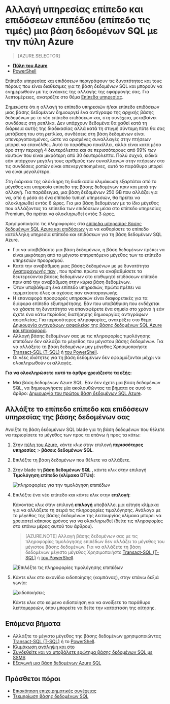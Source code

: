 <properties
    pageTitle="Αλλάξτε το επίπεδο επίπεδο και επιδόσεων υπηρεσίας από μια βάση δεδομένων Azure SQL | Microsoft Azure"
    description="Αλλάξτε το επίπεδο υπηρεσιών και επίπεδο επιδόσεων μιας βάσης δεδομένων Azure SQL δείχνει πώς μπορείτε να περιορίσετε το μέγεθος της βάσης δεδομένων SQL προς τα επάνω ή προς τα κάτω. Αλλαγή σειράς τιμολόγησης από μια βάση δεδομένων Azure SQL."
    services="sql-database"
    documentationCenter=""
    authors="stevestein"
    manager="jhubbard"
    editor=""/>

<tags
    ms.service="sql-database"
    ms.devlang="NA"
    ms.date="10/12/2016"
    ms.author="sstein"
    ms.workload="data-management"
    ms.topic="article"
    ms.tgt_pltfrm="NA"/>


# <a name="change-the-service-tier-and-performance-level-pricing-tier-of-a-sql-database-using-the-azure-portal"></a>Αλλαγή υπηρεσίας επίπεδο και επιδόσεων επιπέδου (επίπεδο τις τιμές) μια βάση δεδομένων SQL με την πύλη Azure


> [AZURE.SELECTOR]
- [**Πύλη του Azure**](sql-database-scale-up.md)
- [PowerShell](sql-database-scale-up-powershell.md)


Επίπεδα υπηρεσίας και επιδόσεων περιγράφουν τις δυνατότητες και τους πόρους που είναι διαθέσιμες για τη βάση δεδομένων SQL και μπορούν να ενημερωθούν με τις ανάγκες της αλλαγής της εφαρμογής σας. Για λεπτομέρειες, ανατρέξτε στο θέμα [Επίπεδα υπηρεσίας](sql-database-service-tiers.md).

Σημειώστε ότι η αλλαγή το επίπεδο υπηρεσιών ή/και επίπεδο επιδόσεων μιας βάσης δεδομένων δημιουργεί ένα αντίγραφο της αρχικής βάσης δεδομένων με το νέο επίπεδο επιδόσεων και, στη συνέχεια, μεταβαίνει συνδέσεις στη ρεπλίκα. Δεν υπάρχουν δεδομένα θα χαθεί κατά τη διάρκεια αυτής της διαδικασίας αλλά κατά τη στιγμή σύντομη πότε θα σας μετάβαση του στη ρεπλίκα, συνδέσεις στη βάση δεδομένων είναι απενεργοποιημένες, ώστε να ορισμένες συναλλαγές στην πτήσεων μπορεί να επανέλθει. Αυτό το παράθυρο ποικίλλει, αλλά είναι κατά μέσο όρο στην περιοχή 4 δευτερόλεπτα και σε περισσότερους από 99% των κουτιών που είναι μικρότερη από 30 δευτερόλεπτα. Πολύ συχνά, ειδικά εάν υπάρχουν μεγάλη τους αριθμούς των συναλλαγών στην πτήσεων στο τις συνδέσεις ροπών είναι απενεργοποιημένες, αυτό το παράθυρο μπορεί να είναι μεγαλύτερο.  

Στη διάρκεια της ολόκληρη τη διαδικασία κλιμάκωση εξαρτάται από το μέγεθος και υπηρεσία επίπεδο της βάσης δεδομένων πριν και μετά την αλλαγή. Για παράδειγμα, μια βάση δεδομένων 250 GB που αλλάζει για να, από ή μέσα σε ένα επίπεδο τυπική υπηρεσιών, θα πρέπει να ολοκληρωθεί εντός 6 ώρες. Για μια βάση δεδομένων με το ίδιο μέγεθος που αλλάζοντας τα επίπεδα των επιδόσεων μέσα στο επίπεδο υπηρεσίας Premium, θα πρέπει να ολοκληρωθεί εντός 3 ώρες.


Χρησιμοποιήστε τις πληροφορίες στα [επίπεδα υπηρεσίας βάσης δεδομένων SQL Azure και επιδόσεων](sql-database-service-tiers.md) για να καθορίσετε το επίπεδο κατάλληλη υπηρεσία επίπεδο και επιδόσεων για τη βάση δεδομένων SQL Azure.

- Για να υποβιβάσετε μια βάση δεδομένων, η βάση δεδομένων πρέπει να είναι μικρότερη από το μέγιστο επιτρεπόμενο μέγεθος των το επίπεδο υπηρεσιών προορισμού. 
- Κατά την αναβάθμιση μιας βάσης δεδομένων με με δυνατότητα [Αναπαραγωγής παν](sql-database-geo-replication-overview.md) , που πρέπει πρώτα να αναβαθμίσετε τα δευτερεύοντα βάσεις δεδομένων στο επιθυμητό επιδόσεων επίπεδο πριν από την αναβάθμιση στην κύρια βάση δεδομένων.
- Όταν υποβάθμιση ένα επίπεδο υπηρεσιών, πρώτα πρέπει να τερματίσετε όλες οι σχέσεις παν αναπαραγωγής. 
- Η επαναφορά προσφορές υπηρεσιών είναι διαφορετικές για τα διάφορα επίπεδα εξυπηρέτησης. Εάν που υποβάθμιση που ενδέχεται να χάσετε τη δυνατότητα να επαναφέρετε ένα σημείο στο χρόνο ή εάν έχετε ένα κάτω περίοδος διατήρησης δημιουργίας αντιγράφων ασφαλείας. Για περισσότερες πληροφορίες, ανατρέξτε στο θέμα [Δημιουργία αντιγράφων ασφαλείας της βάσης δεδομένων SQL Azure και επαναφορά](sql-database-business-continuity.md).
- Αλλαγή βάσης δεδομένων σας με τις πληροφορίες τιμολόγησης επιπέδων δεν αλλάζει το μέγεθος του μέγιστου βάσης δεδομένων. Για να αλλάξετε τη βάση δεδομένων μεγ μέγεθος Χρησιμοποιήστε [Transact-SQL (T-SQL)](https://msdn.microsoft.com/library/mt574871.aspx) ή [του PowerShell](https://msdn.microsoft.com/library/mt619433.aspx).
- Οι νέες ιδιότητες για τη βάση δεδομένων δεν εφαρμόζονται μέχρι να ολοκληρωθούν οι αλλαγές.



**Για να ολοκληρώσετε αυτό το άρθρο χρειάζεστε τα εξής:**

- Μια βάση δεδομένων Azure SQL. Εάν δεν έχετε μια βάση δεδομένων SQL, να δημιουργήσετε μία ακολουθώντας τα βήματα σε αυτό το άρθρο: [Δημιουργία του πρώτου βάση δεδομένων SQL Azure](sql-database-get-started.md).


## <a name="change-the-service-tier-and-performance-level-of-your-database"></a>Αλλάξτε το επίπεδο επίπεδο και επιδόσεων υπηρεσίας της βάσης δεδομένων σας


Ανοίξτε τη βάση δεδομένων SQL blade για τη βάση δεδομένων που θέλετε να περιορίσετε το μέγεθος των προς τα επάνω ή προς τα κάτω:

1.  Στην [πύλη του Azure](https://portal.azure.com), κάντε κλικ στην επιλογή **περισσότερες υπηρεσίες** > **βάσεις δεδομένων SQL**.
2.  Επιλέξτε τη βάση δεδομένων που θέλετε να αλλάξετε.
3.  Στην blade τη **βάση δεδομένων SQL** , κάντε κλικ στην επιλογή **Τιμολόγηση επίπεδο (κλίμακα DTUs)**:

    ![πληροφορίες για την τιμολόγηση επιπέδων][1]

1.  Επιλέξτε ένα νέο επίπεδο και κάντε κλικ στην **επιλογή**:

    Κάνοντας κλικ στην επιλογή **επιλογή** υποβάλλει μια αίτηση κλίμακα για να αλλάξετε τη σειρά τις πληροφορίες τιμολόγησης. Ανάλογα με το μέγεθος της βάσης δεδομένων της λειτουργίας κλίμακα μπορεί να χρειαστεί κάποιος χρόνος για να ολοκληρωθεί (δείτε τις πληροφορίες στο επάνω μέρος αυτού του άρθρου).

    > [AZURE.NOTE] Αλλαγή βάσης δεδομένων σας με τις πληροφορίες τιμολόγησης επιπέδων δεν αλλάζει το μέγεθος του μέγιστου βάσης δεδομένων. Για να αλλάξετε τη βάση δεδομένων μέγιστο μέγεθος Χρησιμοποιήστε [Transact-SQL (T-SQL)](https://msdn.microsoft.com/library/mt574871.aspx) ή [του PowerShell](https://msdn.microsoft.com/library/mt619433.aspx).

    ![Επιλέξτε τις πληροφορίες τιμολόγησης επιπέδων][2]

3.  Κάντε κλικ στο εικονίδιο ειδοποίησης (καμπάνας), στην επάνω δεξιά γωνία:

    ![ειδοποιήσεις][3]

    Κάντε κλικ στο κείμενο ειδοποίηση για να ανοίξετε το παράθυρο λεπτομερειών, όπου μπορείτε να δείτε την κατάσταση της αίτησης.




## <a name="next-steps"></a>Επόμενα βήματα

- Αλλάξτε το μέγιστο μέγεθος της βάσης δεδομένων χρησιμοποιώντας [Transact-SQL (T-SQL)](https://msdn.microsoft.com/library/mt574871.aspx) ή το [PowerShell](https://msdn.microsoft.com/library/mt619433.aspx).
- [Κλιμάκωση ανάληψη και στο](sql-database-elastic-scale-get-started.md)
- [Συνδεθείτε και να υποβάλετε ερώτημα βάσης δεδομένων SQL με SSMS](sql-database-connect-query-ssms.md)
- [Εξαγωγή μια βάση δεδομένων Azure SQL](sql-database-export.md)

## <a name="additional-resources"></a>Πρόσθετοι πόροι

- [Επισκόπηση επιχειρηματικές συνέχειας](sql-database-business-continuity.md)
- [Τεκμηρίωση βάσης δεδομένων SQL](https://azure.microsoft.com/documentation/services/sql-database/)


<!--Image references-->
[1]: ./media/sql-database-scale-up/new-tier.png
[2]: ./media/sql-database-scale-up/choose-tier.png
[3]: ./media/sql-database-scale-up/scale-notification.png
[4]: ./media/sql-database-scale-up/new-tier.png
